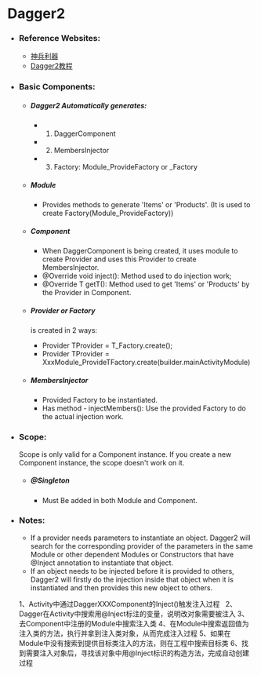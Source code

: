 # Dagger2

- ### Reference Websites:
  + [神兵利器](https://blog.csdn.net/mq2553299/article/details/73414710)
  + [Dagger2教程](https://blog.csdn.net/u010961631/article/details/72625715)

- ### Basic Components:
  
  + ##### Dagger2 Automatically generates:
    + 1. DaggerComponent
    + 2. MembersInjector
    + 3. Factory: Module_ProvideFactory or _Factory

  + ##### Module
    + Provides methods to generate 'Items' or 'Products'. (It is used to create Factory(Module_ProvideFactory))
   
  + ##### Component
    + When DaggerComponent is being created, it uses module to create Provider<T> and uses this Provider<T> to create MembersInjector.
    + @Override void inject(): Method used to do injection work;
    + @Override T getT(): Method used to get 'Items' or 'Products' by the Provider in Component.

  + ##### Provider or Factory
    is created in 2 ways:
    + Provider<T> TProvider = T_Factory.create();
    + Provider<T> TProvider = XxxModule_ProvideTFactory.create(builder.mainActivityModule)

  + ##### MembersInjector
    + Provided Factory to be instantiated.
    + Has method - injectMembers(): Use the provided Factory to do the actual injection work.

- ### Scope:
  
  Scope is only valid for a Component instance. If you create a new Component instance, the scope doesn't work on it.
  
    + ##### @Singleton
      + Must Be added in both Module and Component.

- ### Notes:

  + If a provider needs parameters to instantiate an object. Dagger2 will search for the corresponding provider of the parameters in the same Module or other dependent Modules or Constructors that have @Inject annotation to instantiate that object.
  + If an object needs to be injected before it is provided to others, Dagger2 will firstly do the injection inside that object when it is instantiated and then provides this new object to others.


  1、Activity中通过DaggerXXXComponent的Inject()触发注入过程
  2、Dagger在Activity中搜索用@Inject标注的变量，说明改对象需要被注入
  3、去Component中注册的Module中搜索注入类
  4、在Module中搜索返回值为注入类的方法，执行并拿到注入类对象，从而完成注入过程
  5、如果在Module中没有搜索到提供目标类注入的方法，则在工程中搜索目标类
  6、找到需要注入对象后，寻找该对象中用@Inject标识的构造方法，完成自动创建过程